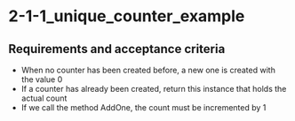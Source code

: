 # 2-1-1_unique_counter_example

## Requirements and acceptance criteria

- When no counter has been created before, a new one is created with the value 0
- If a counter has already been created, return this instance that holds the actual count
- If we call the method AddOne, the count must be incremented by 1
